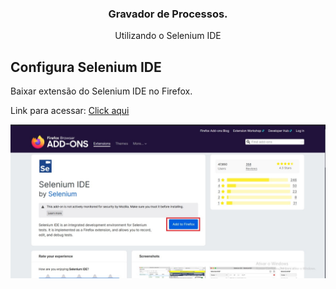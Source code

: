 <h3 align="center">Gravador de Processos.</h3>

<p align="center">
  Utilizando o Selenium IDE
</p>
  
## Configura Selenium IDE

Baixar extensão do Selenium IDE no Firefox. 

Link para acessar: <a href="https://addons.mozilla.org/en-GB/firefox/addon/selenium-ide/"> Click aqui</a>
<p align="center">
     <img src="https://github.com/onsac/Grava-o-de-Processos./blob/main/Imagens%20-%20Selenium%20IDE/01-%20Baixar%20Selenium%20Ide.jpeg" alt="Baixar Selenium IDE(1)" >
</p>

